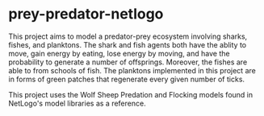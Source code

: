 # prey-predator-netlogo
This project aims to model a predator-prey ecosystem involving sharks, fishes, and planktons. The shark and fish agents both have the ablity to move, gain energy by eating, lose energy by moving, and have the probability to generate a number of offsprings. Moreover, the fishes are able to from schools of fish. The planktons implemented in this project are in forms of green patches that regenerate every given number of ticks. 

This project uses the Wolf Sheep Predation and Flocking models found in NetLogo's model libraries as a reference.
